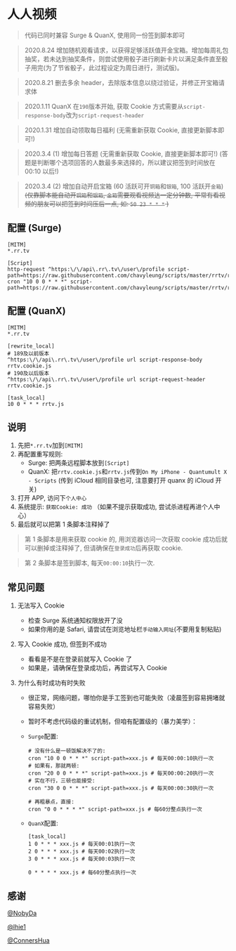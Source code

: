 # 人人视频

> 代码已同时兼容 Surge & QuanX, 使用同一份签到脚本即可

> 2020.8.24 增加随机观看请求，以获得足够活跃值开金宝箱。增加每周礼包抽奖，若未达到抽奖条件，则尝试使用骰子进行刷新卡片以满足条件直至骰子用完(为了节省骰子，此过程设定为周日进行，测试版)。

> 2020.8.21 删去多余 header，去除版本信息以绕过验证，并修正开宝箱请求体

> 2020.1.11 QuanX 在`190`版本开始, 获取 Cookie 方式需要从`script-response-body`改为`script-request-header`

> 2020.1.31 增加自动领取每日福利 (无需重新获取 Cookie, 直接更新脚本即可!)

> 2020.3.4 (1) 增加每日答题 (无需重新获取 Cookie, 直接更新脚本即可!) (答题是判断哪个选项回答的人数最多来选择的，所以建议把签到时间放在 00:10 以后!)

> 2020.3.4 (2) 增加自动开启宝箱 (60 活跃可开`铜箱`和`银箱`, 100 活跃开`金箱`) ~~(仅靠脚本能自动开`铜箱`和`银箱`, `金箱`需要观看视频达一定分钟数, 平常有看视频的朋友可以把签到时间压后一点, 如: `50 23 * * *` )~~

## 配置 (Surge)

```properties
[MITM]
*.rr.tv

[Script]
http-request ^https:\/\/api\.rr\.tv\/user\/profile script-path=https://raw.githubusercontent.com/chavyleung/scripts/master/rrtv/rrtv.cookie.js
cron "10 0 0 * * *" script-path=https://raw.githubusercontent.com/chavyleung/scripts/master/rrtv/rrtv.js
```

## 配置 (QuanX)

```properties
[MITM]
*.rr.tv

[rewrite_local]
# 189及以前版本
^https:\/\/api\.rr\.tv\/user\/profile url script-response-body rrtv.cookie.js
# 190及以后版本
^https:\/\/api\.rr\.tv\/user\/profile url script-request-header rrtv.cookie.js

[task_local]
10 0 * * * rrtv.js
```

## 说明

1. 先把`*.rr.tv`加到`[MITM]`
2. 再配置重写规则:
   - Surge: 把两条远程脚本放到`[Script]`
   - QuanX: 把`rrtv.cookie.js`和`rrtv.js`传到`On My iPhone - Quantumult X - Scripts` (传到 iCloud 相同目录也可, 注意要打开 quanx 的 iCloud 开关)
3. 打开 APP, 访问下`个人中心`
4. 系统提示: `获取Cookie: 成功` （如果不提示获取成功, 尝试杀进程再进个人中心）
5. 最后就可以把第 1 条脚本注释掉了

> 第 1 条脚本是用来获取 cookie 的, 用浏览器访问一次获取 cookie 成功后就可以删掉或注释掉了, 但请确保在`登录成功`后再获取 cookie.

> 第 2 条脚本是签到脚本, 每天`00:00:10`执行一次.

## 常见问题

1. 无法写入 Cookie

   - 检查 Surge 系统通知权限放开了没
   - 如果你用的是 Safari, 请尝试在浏览地址栏`手动输入网址`(不要用复制粘贴)

2. 写入 Cookie 成功, 但签到不成功

   - 看看是不是在登录前就写入 Cookie 了
   - 如果是，请确保在登录成功后，再尝试写入 Cookie

3. 为什么有时成功有时失败

   - 很正常，网络问题，哪怕你是手工签到也可能失败（凌晨签到容易拥堵就容易失败）
   - 暂时不考虑代码级的重试机制，但咱有配置级的（暴力美学）：

   - `Surge`配置:

     ```properties
     # 没有什么是一顿饭解决不了的:
     cron "10 0 0 * * *" script-path=xxx.js # 每天00:00:10执行一次
     # 如果有，那就两顿:
     cron "20 0 0 * * *" script-path=xxx.js # 每天00:00:20执行一次
     # 实在不行，三顿也能接受:
     cron "30 0 0 * * *" script-path=xxx.js # 每天00:00:30执行一次

     # 再粗暴点，直接:
     cron "0 0 * * * *" script-path=xxx.js # 每60分整点执行一次
     ```

   - `QuanX`配置:

     ```properties
     [task_local]
     1 0 * * * xxx.js # 每天00:01执行一次
     2 0 * * * xxx.js # 每天00:02执行一次
     3 0 * * * xxx.js # 每天00:03执行一次

     0 * * * * xxx.js # 每60分整点执行一次
     ```

## 感谢

[@NobyDa](https://github.com/NobyDa)

[@lhie1](https://github.com/lhie1)

[@ConnersHua](https://github.com/ConnersHua)
